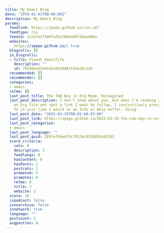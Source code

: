 ```yaml
---
title: My Emacs Blog
date: "1970-01-01T00:00:00Z"
description: My Emacs Blog
params:
  feedlink: https://spepo.github.io/rss.xml
  feedtype: rss
  feedid: 1cce7e17506fa35a70b6ad9f28aad06a
  websites:
    https://spepo.github.io/: true
  blogrolls: []
  in_blogrolls:
  - title: Planet Emacslife
    description: ""
    id: 7919deeb2e6142c0249d61f42e19c22d
  recommended: []
  recommender: []
  categories:
  - emacs
  relme: {}
  last_post_title: The TAB Key in Org Mode, Reimagined
  last_post_description: I don't know about you, but when I'm reading something in
    an Org file and spot a link I want to follow, I instinctively press TAB to jump
    to it—just like I would in an Info or Help buffer. Using
  last_post_date: "2025-03-29T08:01:00-07:00"
  last_post_link: https://spepo.github.io/2025-03-29-the-tab-key-in-org-mode-reimagined.html
  last_post_categories:
  - emacs
  last_post_language: ""
  last_post_guid: 285fe764e47dcf9234c9291856a05152
  score_criteria:
    cats: 0
    description: 3
    feedlangs: 0
    hasContent: 0
    hasPosts: 2
    postcats: 1
    promoted: 5
    promotes: 0
    relme: 0
    title: 3
    website: 2
  score: 16
  ispodcast: false
  isnoarchive: false
  innetwork: true
  language: ""
  postcount: 2
  avgpostlen: 0
---
```

